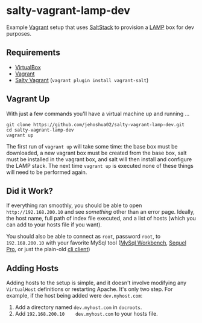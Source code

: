 # salty-vagrant-lamp-dev

Example [Vagrant](http://docs.vagrantup.com/v2/why-vagrant/index.html) setup that uses [SaltStack](http://docs.saltstack.com/) to provision a [LAMP](http://en.wikipedia.org/wiki/LAMP_%28software_bundle%29) box for dev purposes.


## Requirements

+ [VirtualBox](https://www.virtualbox.org/wiki/Downloads)
+ [Vagrant](http://downloads.vagrantup.com/)
+ [Salty Vagrant](https://github.com/saltstack/salty-vagrant) (`vagrant plugin install vagrant-salt`)


## Vagrant Up

With just a few commands you'll have a virtual machine up and running ...

```shell
git clone https://github.com/jehoshua02/salty-vagrant-lamp-dev.git
cd salty-vagrant-lamp-dev
vagrant up
```

The first run of `vagrant up` will take some time: the base box must be downloaded, a new vagrant box must be created 
from the base box, salt must be installed in the vagrant box, and salt will then install and configure the LAMP stack. 
The next time `vagrant up` is executed none of these things will need to be performed again.


## Did it Work?

If everything ran smoothly, you should be able to open `http://192.168.200.10` and see *something* other than an error 
page. Ideally, the host name, full path of index file executed, and a list of hosts (which you can add to your hosts 
file if you want).

You should also be able to connect as `root`, password `root`, to `192.168.200.10` with your favorite MySql tool ([MySql Workbench](http://www.mysql.com/products/workbench/), [Sequel Pro](http://www.sequelpro.com/), or just the plain-old [cli client](http://dev.mysql.com/doc/refman/5.5/en/mysql.html))


## Adding Hosts

Adding hosts to the setup is simple, and it doesn't involve modifying any `VirtualHost` definitions or restarting
Apache. It's only two step. For example, if the host being added were `dev.myhost.com`:

1. Add a directory named `dev.myhost.com` in `docroots`.
2. Add `192.168.200.10    dev.myhost.com` to your hosts file.

